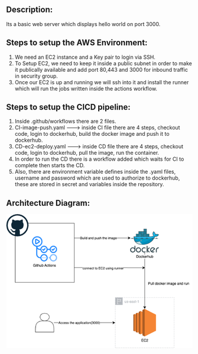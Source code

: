 ## Description: 

Its a basic web server which displays hello world on port 3000.

## Steps to setup the AWS Environment:

1. We need an EC2 instance and a Key pair to login via SSH.
2. To Setup EC2, we need to keep it inside a public subnet in order to make it publically available and add port 80,443 and 3000 for inbound traffic in security group.
3. Once our EC2 is up and running we will ssh into it and install the runner which will run the jobs written inside the actions workflow.

## Steps to setup the CICD pipeline:

1. Inside .github/workflows there are 2 files.
2. CI-image-push.yaml ---> inside CI file there are 4 steps, checkout code, login to dockerhub, build the docker image and push it to dockerhub.
3. CD-ec2-deploy.yaml ---> inside CD file there are 4 steps, checkout code, login to dockerhub, pull the image, run the container.
4. In  order to run the CD there is a workflow added which waits for CI to complete then starts the CD.
5. Also, there are environment variable defines inside the .yaml files, username and password which are used to authorize to dockerhub, these are stored in secret and variables inside the repository.

## Architecture Diagram:
![alt text](Arch.png)